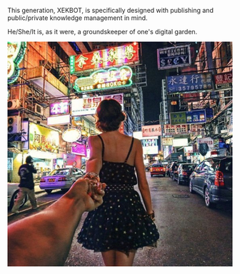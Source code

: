 This generation, XEKBOT, is specifically designed with publishing and public/private knowledge management in mind.

He/She/It is, as it were, a groundskeeper of one's digital garden.

![welcome](/assets/pub/image.jpg)
